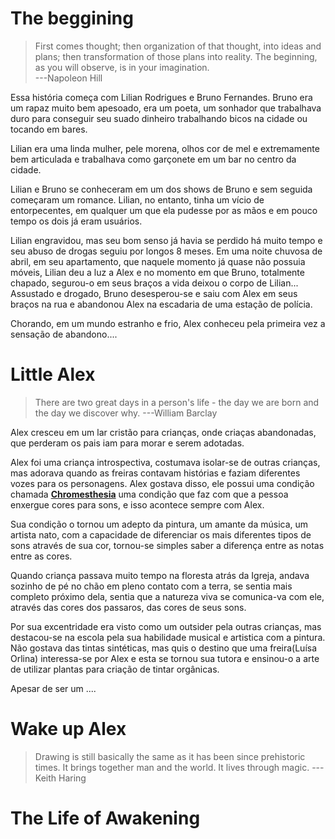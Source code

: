 ﻿
# The beggining

> First comes thought; then organization of that thought, into ideas and plans; then transformation of those plans into reality. The beginning, as you will observe, is in your imagination.  
---Napoleon Hill  

Essa história começa com Lilian Rodrigues e Bruno Fernandes. Bruno era um rapaz muito bem apesoado, era um poeta, um sonhador que trabalhava duro para conseguir seu suado dinheiro trabalhando bicos na cidade ou tocando em bares.

Lilian era uma linda mulher, pele morena, olhos cor de mel e extremamente bem articulada e trabalhava como garçonete em um bar no centro da cidade.

Lilian e Bruno se conheceram em um dos shows de Bruno e sem seguida começaram um romance. Lilian, no entanto, tinha um vício de entorpecentes, em qualquer um que ela pudesse por as mãos e em pouco tempo os dois já eram usuários.

Lilian engravidou, mas seu bom senso já havia se perdido há muito tempo e seu abuso de drogas seguiu por longos 8 meses. Em uma noite chuvosa de abril, em seu apartamento, que naquele momento já quase não possuia móveis, Lilian deu a luz a Alex e no momento em que Bruno, totalmente chapado, segurou-o em seus braços a vida deixou o corpo de Lilian...
Assustado e drogado, Bruno desesperou-se e saiu com Alex em seus braços na rua e abandonou Alex na escadaria de uma estação de polícia.

Chorando, em um mundo estranho e frio, Alex conheceu pela primeira vez a sensação de abandono.... 


# Little Alex

> There are two great days in a person's life - the day we are born and the day we discover why. 
> ---William Barclay  


Alex cresceu em um lar cristão para crianças, onde criaças abandonadas, que perderam os pais iam para morar e serem adotadas.

Alex foi uma criança introspectiva, costumava isolar-se de outras crianças, mas adorava quando as freiras contavam histórias e faziam diferentes vozes para os personagens. Alex gostava disso, ele possui uma condição chamada **[Chromesthesia](https://en.wikipedia.org/wiki/Chromesthesia)** uma condição que faz com que a pessoa enxergue cores para sons, e isso acontece sempre com Alex.

Sua condição o tornou um adepto da pintura, um amante da música, um artista nato, com a capacidade de diferenciar os mais diferentes tipos de sons através de sua cor, tornou-se simples saber a diferença entre as notas entre as cores.

Quando criança passava muito tempo na floresta atrás da Igreja, andava sozinho de pé no chão em pleno contato com a terra, se sentia mais completo próximo dela, sentia que a natureza viva se comunica-va com ele, através das cores dos passaros, das cores de seus sons.

Por sua excentridade era visto como um outsider pela outras crianças, mas destacou-se na escola pela sua habilidade musical e artistica com a pintura. Não gostava das tintas sintéticas, mas quis o destino que uma freira(Luísa Orlina) interessa-se por Alex e esta se tornou sua tutora e ensinou-o a arte de utilizar plantas para criação de tintar orgânicas.

Apesar de ser um ....


# Wake up Alex

>Drawing is still basically the same as it has been since prehistoric times. It brings together man and the world. It lives through magic. 
---Keith Haring  




# The Life of Awakening
<!--stackedit_data:
eyJoaXN0b3J5IjpbLTE5OTE5NDU4NTIsLTIwODk4NTE4OTddfQ
==
-->